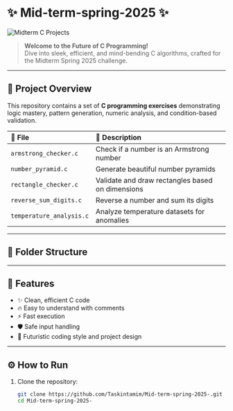 # ✨ Mid-term-spring-2025 ✨

![Midterm C Projects](https://media.giphy.com/media/26tOZ42Mg6pbTUPHW/giphy.gif)

> **Welcome to the Future of C Programming!**  
> Dive into sleek, efficient, and mind-bending C algorithms, crafted for the Midterm Spring 2025 challenge.

---

## 🧠 Project Overview

This repository contains a set of **C programming exercises** demonstrating logic mastery, pattern generation, numeric analysis, and condition-based validation.

| 🚀 File | 🌟 Description |
|:---|:---|
| `armstrong_checker.c` | Check if a number is an Armstrong number |
| `number_pyramid.c` | Generate beautiful number pyramids |
| `rectangle_checker.c` | Validate and draw rectangles based on dimensions |
| `reverse_sum_digits.c` | Reverse a number and sum its digits |
| `temperature_analysis.c` | Analyze temperature datasets for anomalies |

---

## 📂 Folder Structure


---

## 🚀 Features

- ✨ Clean, efficient C code
- 🔥 Easy to understand with comments
- ⚡ Fast execution
- 🛡️ Safe input handling
- 🌌 Futuristic coding style and project design

---

## ⚙️ How to Run

1. Clone the repository:
   ```bash
   git clone https://github.com/Taskintamim/Mid-term-spring-2025-.git
   cd Mid-term-spring-2025-
